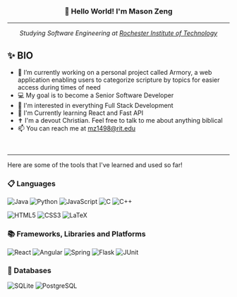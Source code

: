 <h3 align="center">👋 Hello World! I'm Mason Zeng</h3>

---

<p align="center"><em>Studying Software Engineering at <a href="http://www.rit.edu">Rochester Institute of Technology</em></a>
<br>

## ✨ BIO
+ 🔭 I’m currently working on a personal project called Armory, a web application enabling users to categorize scripture by topics for easier access during times of need
+ 💻 My goal is to become a Senior Software Developer
+ 🧐 I'm interested in everything Full Stack Development
+ 🌱 I'm Currently learning React and Fast API
+ ✝️ I'm a devout Christian. Feel free to talk to me about anything biblical
+ 📫 You can reach me at mz1498@rit.edu

<br>

---

Here are some of the tools that I've learned and used so far!
<br>

### 📋 Languages
![Java](https://img.shields.io/badge/Java-ED8B00?style=for-the-badge&logo=openjdk&logoColor=white)
![Python](https://img.shields.io/badge/python-3670A0?style=for-the-badge&logo=python&logoColor=ffdd54)
![JavaScript](https://img.shields.io/badge/javascript-%23323330.svg?style=for-the-badge&logo=javascript&logoColor=%23F7DF1E)
![C](https://img.shields.io/badge/c-%2300599C.svg?style=for-the-badge&logo=c&logoColor=white)
![C++](https://img.shields.io/badge/C++-00599C?style=for-the-badge&logo=C%2B%2B&logoColor=white)

![HTML5](https://img.shields.io/badge/html5-%23E34F26.svg?style=for-the-badge&logo=html5&logoColor=white)
![CSS3](https://img.shields.io/badge/css3-%231572B6.svg?style=for-the-badge&logo=css3&logoColor=white)
![LaTeX](https://img.shields.io/badge/LaTeX-fffff?style=for-the-badge&logo=latex)



### 📚 Frameworks, Libraries and Platforms
![React](https://img.shields.io/badge/react-%2320232a.svg?style=for-the-badge&logo=react&logoColor=%2361DAFB)
![Angular](https://img.shields.io/badge/angular-%23DD0031.svg?style=for-the-badge&logo=angular&logoColor=white)
![Spring](https://img.shields.io/badge/spring-%236DB33F.svg?style=for-the-badge&logo=spring&logoColor=white)
![Flask](https://img.shields.io/badge/flask-%23000.svg?style=for-the-badge&logo=flask&logoColor=white)
![JUnit](https://img.shields.io/maven-metadata/v.svg?colorB=25a162&label=JUnit%20Jupiter&logoWidth=8&metadataUrl=https%3A%2F%2Frepo1.maven.org%2Fmaven2%2Forg%2Fjunit%2Fjupiter%2Fjunit-jupiter%2Fmaven-metadata.xml&style=for-the-badge)



### 💾 Databases
![SQLite](https://img.shields.io/badge/sqlite-%2307405e.svg?style=for-the-badge&logo=sqlite&logoColor=white)
![PostgreSQL](https://img.shields.io/badge/postgresql-4169e1?style=for-the-badge&logo=postgresql&logoColor=white)
